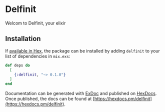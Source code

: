 # Delfinit

Welcom to Delfinit, your elixir


## Installation

If [available in Hex](https://hex.pm/docs/publish), the package can be installed
by adding `delfinit` to your list of dependencies in `mix.exs`:

```elixir
def deps do
  [
    {:delfinit, "~> 0.1.0"}
  ]
end
```

Documentation can be generated with [ExDoc](https://github.com/elixir-lang/ex_doc)
and published on [HexDocs](https://hexdocs.pm). Once published, the docs can
be found at [https://hexdocs.pm/delfinit](https://hexdocs.pm/delfinit).

